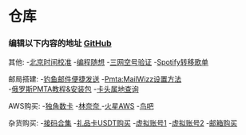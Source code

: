 
# 仓库
### 编辑以下内容的地址 [GitHub](https://github.com/butty0/favorite/edit/main/README.md)


其他:           -[北京时间校准](http://www.daojishiqi.com/bjtime.asp)
                -[编程随想](https://program-think.blogspot.com/2012/06/book-review-road-less-traveled.html)
                -[三网空号验证](https://www.114best.com/kh/) 
                -[Spotify转移歌单](http://www.trikatuka.aknakn.eu/#/)

邮局搭建:               -[钓鱼邮件便捷发送](https://github.com/A10ha/EmailSender)
                       -[Pmta:MailWizz设置方法](https://github.com/alkhadher/pmta)                 
                       -[俄罗斯PMTA教程&安装包](https://cloud.mail.ru/public/4ypK/2bTWBCRqZ)
                       -[卡头属地查询](https://binlist.pro/?#check_section) 

AWS购买:               -[独角数卡](https://fk.linshi.co/)
                       -[林奈奈 ](https://www.linnainai.xyz/)
                       -[火星AWS](https://huoxingfk.com/)
                       -[鸟吧](https://www.bird8.co/buy/2) 

杂货购买:               -[接码合集](https://233heji.com/28.html)
                       -[礼品卡USDT购买](https://www.buysellvouchers.com/zh/products/view/Gift_cards-Netflix/a4a81323237333/)
                       -[虚拟账号1](https://www.feijiji.com/)
                       -[虚拟账号2](https://www.selldra.com/product)
                       -[邮箱购买](https://www.buyedu.gq/)  

